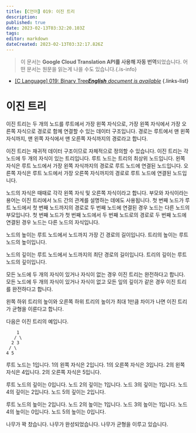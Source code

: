 ```yaml
---
title: [C언어] 019: 이진 트리
description: 
published: true
date: 2023-02-13T03:32:20.103Z
tags: 
editor: markdown
dateCreated: 2023-02-13T03:32:17.826Z
---
```


> 이 문서는 **Google Cloud Translation API를 사용해 자동 번역**되었습니다.
어떤 문서는 원문을 읽는게 나을 수도 있습니다.{.is-info}



- [[C Language] 019: Binary Tree***English** document is available*](/en/Knowledge-base/Algorithm/c-language-019-binary-tree)
{.links-list}


# 이진 트리

이진 트리는 두 개의 노드를 루트에서 가장 왼쪽 자식으로, 가장 왼쪽 자식에서 가장 오른쪽 자식으로 경로로 함께 연결할 수 있는 데이터 구조입니다. 경로는 루트에서 맨 왼쪽 자식까지, 맨 왼쪽 자식에서 맨 오른쪽 자식까지의 경로라고 합니다.

이진 트리는 재귀적 데이터 구조이므로 자체적으로 정의할 수 있습니다. 이진 트리는 각 노드에 두 개의 자식이 있는 트리입니다. 루트 노드는 트리의 최상위 노드입니다. 왼쪽 자식은 루트 노드에서 가장 왼쪽 자식까지의 경로로 루트 노드에 연결된 노드입니다. 오른쪽 자식은 루트 노드에서 가장 오른쪽 자식까지의 경로로 루트 노드에 연결된 노드입니다.

노드의 자식은 때때로 각각 왼쪽 자식 및 오른쪽 자식이라고 합니다. 부모와 자식이라는 용어는 이진 트리에서 노드 간의 관계를 설명하는 데에도 사용됩니다. 첫 번째 노드가 루트 노드에서 첫 번째 노드까지의 경로로 두 번째 노드에 연결된 경우 노드는 다른 노드의 부모입니다. 첫 번째 노드가 첫 번째 노드에서 두 번째 노드로의 경로로 두 번째 노드에 연결된 경우 노드는 다른 노드의 자식입니다.

노드의 높이는 루트 노드에서 노드까지 가장 긴 경로의 길이입니다. 트리의 높이는 루트 노드의 높이입니다.

노드의 깊이는 루트 노드에서 노드까지의 최단 경로의 길이입니다. 트리의 깊이는 루트 노드의 깊이입니다.

모든 노드에 두 개의 자식이 있거나 자식이 없는 경우 이진 트리는 완전하다고 합니다. 모든 노드에 두 개의 자식이 있거나 자식이 없고 모든 잎의 깊이가 같은 경우 이진 트리를 완전하다고 합니다.

왼쪽 하위 트리의 높이와 오른쪽 하위 트리의 높이가 최대 1만큼 차이가 나면 이진 트리가 균형을 이룬다고 합니다.

다음은 이진 트리의 예입니다.


        1
       / \
      2 3
     / \
    4 5

루트 노드는 1입니다. 1의 왼쪽 자식은 2입니다. 1의 오른쪽 자식은 3입니다. 2의 왼쪽 자식은 4입니다. 2의 오른쪽 자식은 5입니다.

루트 노드의 깊이는 0입니다. 노드 2의 깊이는 1입니다. 노드 3의 깊이는 1입니다. 노드 4의 깊이는 2입니다. 노드 5의 깊이는 2입니다.

루트 노드의 높이는 2입니다. 노드 2의 높이는 1입니다. 노드 3의 높이는 1입니다. 노드 4의 높이는 0입니다. 노드 5의 높이는 0입니다.

나무가 꽉 찼습니다. 나무가 완성되었습니다. 나무가 균형을 이루고 있습니다.